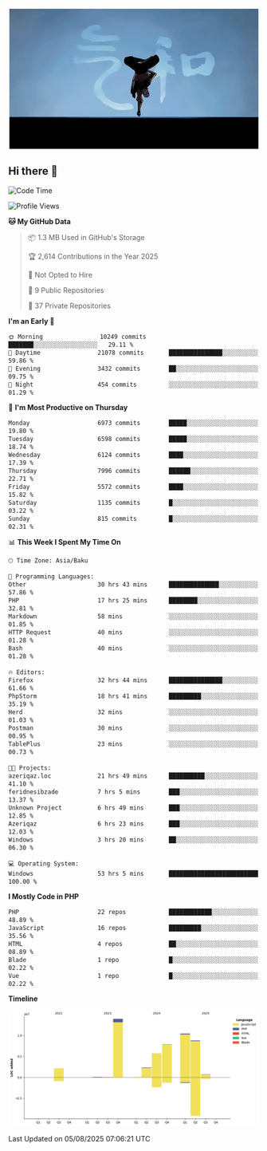 <!--WALLPAPER-->
<p align='center'>
  <img src='assets/wallpapers/20.gif' alt='Banner'>
</p>
<!--/WALLPAPER-->

## Hi there 👋

<!--START_SECTION:waka-->
![Code Time](http://img.shields.io/badge/Code%20Time-55%20hrs%2031%20mins-blue)

![Profile Views](http://img.shields.io/badge/Profile%20Views-0-blue)

**🐱 My GitHub Data** 

> 📦 1.3 MB Used in GitHub's Storage 
 > 
> 🏆 2,614 Contributions in the Year 2025
 > 
> 🚫 Not Opted to Hire
 > 
> 📜 9 Public Repositories 
 > 
> 🔑 37 Private Repositories 
 > 
**I'm an Early 🐤** 

```text
🌞 Morning                10249 commits       ███████░░░░░░░░░░░░░░░░░░   29.11 % 
🌆 Daytime                21078 commits       ███████████████░░░░░░░░░░   59.86 % 
🌃 Evening                3432 commits        ██░░░░░░░░░░░░░░░░░░░░░░░   09.75 % 
🌙 Night                  454 commits         ░░░░░░░░░░░░░░░░░░░░░░░░░   01.29 % 
```
📅 **I'm Most Productive on Thursday** 

```text
Monday                   6973 commits        █████░░░░░░░░░░░░░░░░░░░░   19.80 % 
Tuesday                  6598 commits        █████░░░░░░░░░░░░░░░░░░░░   18.74 % 
Wednesday                6124 commits        ████░░░░░░░░░░░░░░░░░░░░░   17.39 % 
Thursday                 7996 commits        ██████░░░░░░░░░░░░░░░░░░░   22.71 % 
Friday                   5572 commits        ████░░░░░░░░░░░░░░░░░░░░░   15.82 % 
Saturday                 1135 commits        █░░░░░░░░░░░░░░░░░░░░░░░░   03.22 % 
Sunday                   815 commits         █░░░░░░░░░░░░░░░░░░░░░░░░   02.31 % 
```


📊 **This Week I Spent My Time On** 

```text
🕑︎ Time Zone: Asia/Baku

💬 Programming Languages: 
Other                    30 hrs 43 mins      ██████████████░░░░░░░░░░░   57.86 % 
PHP                      17 hrs 25 mins      ████████░░░░░░░░░░░░░░░░░   32.81 % 
Markdown                 58 mins             ░░░░░░░░░░░░░░░░░░░░░░░░░   01.85 % 
HTTP Request             40 mins             ░░░░░░░░░░░░░░░░░░░░░░░░░   01.28 % 
Bash                     40 mins             ░░░░░░░░░░░░░░░░░░░░░░░░░   01.28 % 

🔥 Editors: 
Firefox                  32 hrs 44 mins      ███████████████░░░░░░░░░░   61.66 % 
PhpStorm                 18 hrs 41 mins      █████████░░░░░░░░░░░░░░░░   35.19 % 
Herd                     32 mins             ░░░░░░░░░░░░░░░░░░░░░░░░░   01.03 % 
Postman                  30 mins             ░░░░░░░░░░░░░░░░░░░░░░░░░   00.95 % 
TablePlus                23 mins             ░░░░░░░░░░░░░░░░░░░░░░░░░   00.73 % 

🐱‍💻 Projects: 
azeriqaz.loc             21 hrs 49 mins      ██████████░░░░░░░░░░░░░░░   41.10 % 
feridnesibzade           7 hrs 5 mins        ███░░░░░░░░░░░░░░░░░░░░░░   13.37 % 
Unknown Project          6 hrs 49 mins       ███░░░░░░░░░░░░░░░░░░░░░░   12.85 % 
Azeriqaz                 6 hrs 23 mins       ███░░░░░░░░░░░░░░░░░░░░░░   12.03 % 
Windows                  3 hrs 20 mins       ██░░░░░░░░░░░░░░░░░░░░░░░   06.30 % 

💻 Operating System: 
Windows                  53 hrs 5 mins       █████████████████████████   100.00 % 
```

**I Mostly Code in PHP** 

```text
PHP                      22 repos            ████████████░░░░░░░░░░░░░   48.89 % 
JavaScript               16 repos            █████████░░░░░░░░░░░░░░░░   35.56 % 
HTML                     4 repos             ██░░░░░░░░░░░░░░░░░░░░░░░   08.89 % 
Blade                    1 repo              █░░░░░░░░░░░░░░░░░░░░░░░░   02.22 % 
Vue                      1 repo              █░░░░░░░░░░░░░░░░░░░░░░░░   02.22 % 
```



**Timeline**

![Lines of Code chart](https://raw.githubusercontent.com/feridnesibzade/feridnesibzade/main/assets/bar_graph.png)


 Last Updated on 05/08/2025 07:06:21 UTC
<!--END_SECTION:waka-->
